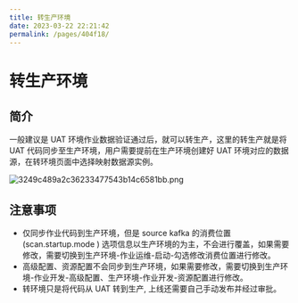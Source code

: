 ```yaml
---
title: 转生产环境
date: 2023-03-22 22:21:42
permalink: /pages/404f18/
---
```

# 转生产环境

## 简介

一般建议是 UAT 环境作业数据验证通过后，就可以转生产，这里的转生产就是将 UAT 代码同步至生产环境，用户需要提前在生产环境创建好 UAT 环境对应的数据源，在转环境页面中选择映射数据源实例。

![3249c489a2c36233477543b14c6581bb.png](/chitu-sdp-website/docs/转环境.png)



## 注意事项

- 仅同步作业代码到生产环境，但是 source kafka 的消费位置 (scan.startup.mode ) 选项信息以生产环境的为主，不会进行覆盖，如果需要修改，需要切换到生产环境-作业运维-启动-勾选修改消费位置进行修改。
- 高级配置、资源配置不会同步到生产环境，如果需要修改，需要切换到生产环境-作业开发-高级配置、生产环境-作业开发-资源配置进行修改。
- 转环境只是将代码从 UAT 转到生产, 上线还需要自己手动发布并经过审批。



